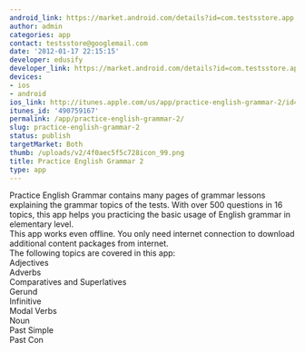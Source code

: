 ```yaml
---
android_link: https://market.android.com/details?id=com.testsstore.app
author: admin
categories: app
contact: testsstore@googlemail.com
date: '2012-01-17 22:15:15'
developer: edusify
developer_link: https://market.android.com/details?id=com.testsstore.app
devices: 
- ios
- android
ios_link: http://itunes.apple.com/us/app/practice-english-grammar-2/id490759167?mt=8
itunes_id: '490759167'
permalink: /app/practice-english-grammar-2/
slug: practice-english-grammar-2
status: publish
targetMarket: Both
thumb: /uploads/v2/4f0aec5f5c728icon_99.png
title: Practice English Grammar 2
type: app
---
```


Practice English Grammar contains many pages of grammar lessons explaining the grammar topics of the tests. With over 500 questions in 16 topics, this app helps you practicing the basic usage of English grammar in elementary level.<br />
This app works even offline. You only need internet connection to download additional content packages from internet.<br />
The following topics are covered in this app:<br />
Adjectives<br />
Adverbs<br />
Comparatives and Superlatives<br />
Gerund<br />
Infinitive<br />
Modal Verbs<br />
Noun<br />
Past Simple<br />
Past Con